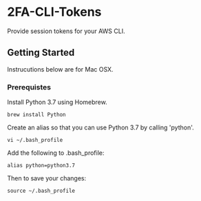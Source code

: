 # 2FA-CLI-Tokens
Provide session tokens for your AWS CLI. 

## Getting Started 
Instrucutions below are for Mac OSX.

### Prerequistes 
Install Python 3.7 using Homebrew.
```
brew install Python
```
Create an alias so that you can use Python 3.7 by calling 'python'.
```
vi ~/.bash_profile
```
Add the following to .bash_profile:
```
alias python=python3.7
```
Then to save your changes:
```
source ~/.bash_profile
```
